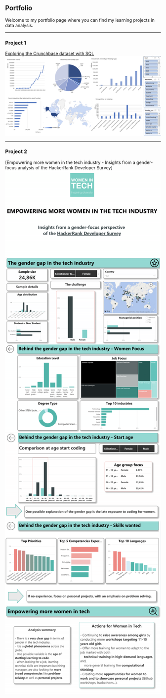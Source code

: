 ## Portfolio

Welcome to my portfolio page where you can find my learning projects in data analysis. 

---

### Project 1 

[Exploring the Crunchbase dataset with SQL](pages/crunchbase.md)
<img src="images/Dashboard2.png?raw=true"/>


---

### Project 2

[Empowering more women in the tech industry - Insights from a gender-focus analysis of the HackerRank Developer Survey]
<img src="images/Capstone3-1.png?raw=true"/>
<img src="images/Capstone3-2.png?raw=true"/>
<img src="images/Capstone3-3.png?raw=true"/>
<img src="images/Capstone3-4.png?raw=true"/>
<img src="images/Capstone3-5.png?raw=true"/>
<img src="images/Capstone3-6.png?raw=true"/>
